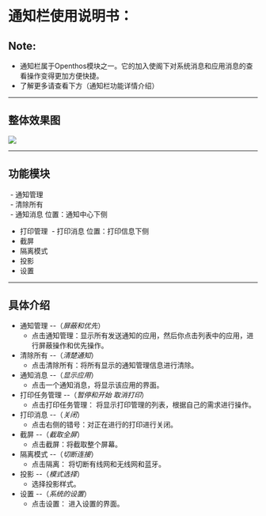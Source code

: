 # 通知栏使用说明书：

## Note:
  - 通知栏属于Openthos模块之一。它的加入使阁下对系统消息和应用消息的查看操作变得更加方便快捷。
  - 了解更多请查看下方（通知栏功能详情介绍）
  
***
## 整体效果图
 ![](https://github.com/openthos/systemui-analysis/blob/master/ImageView/notification.png)
 
***
## 功能模块
  - 通知管理  
  - 清除所有  
  - 通知消息  位置：通知中心下侧
  - 打印管理
  - 打印消息  位置：打印信息下侧
  - 截屏
  - 隔离模式
  - 投影
  - 设置
  
***

## 具体介绍  
  - 通知管理 --（*屏蔽和优先*）
    - 点击通知管理：显示所有发送通知的应用，然后你点击列表中的应用，进行屏蔽操作和优先操作。
  - 清除所有 --（*清楚通知*）
    - 点击清除所有：将所有显示的通知管理信息进行清除。
  - 通知消息 --（*显示应用*）
    - 点击一个通知消息，将显示该应用的界面。
  - 打印任务管理 --（*暂停和开始 取消打印*）
    - 点击打印任务管理： 将显示打印管理的列表，根据自己的需求进行操作。
  - 打印消息 --（*关闭*）
    - 点击右侧的错号：对正在进行的打印进行关闭。
  - 截屏 --（*截取全屏*）
    - 点击截屏：将截取整个屏幕。
  - 隔离模式  --（*切断连接*）
    - 点击隔离： 将切断有线网和无线网和蓝牙。
  - 投影 --（*模式选择*）
    - 选择投影样式。
  - 设置 --（*系统的设置*）
    - 点击设置： 进入设置的界面。
